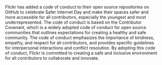 
Flickr has added a code of conduct to their open source repositories on GitHub to celebrate Safer Internet Day and make their spaces safer and more accessible for all contributors, especially the youngest and most underrepresented. The code of conduct is based on the Contributor Covenant, which is a widely adopted code of conduct for open source communities that outlines expectations for creating a healthy and safe community. The code of conduct emphasizes the importance of kindness, empathy, and respect for all contributors, and provides specific guidelines for interpersonal interactions and conflict resolution. By adopting this code of conduct, Flickr is committed to creating a safe and inclusive environment for all contributors to collaborate and innovate.